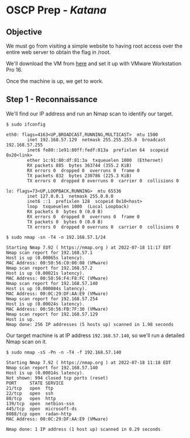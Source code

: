 # OSCP Prep - *Katana*

## Objective

We must go from visiting a simple website to having root access over the entire web server to obtain the flag in /root.

We'll download the VM from [here](https://www.vulnhub.com/entry/katana-1,482/) and set it up with VMware Workstation Pro 16.

Once the machine is up, we get to work.

## Step 1 - Reconnaissance

We'll find our IP address and run an Nmap scan to identify our target.

```
$ sudo ifconfig

eth0: flags=4163<UP,BROADCAST,RUNNING,MULTICAST>  mtu 1500
        inet 192.168.57.129  netmask 255.255.255.0  broadcast 192.168.57.255
        inet6 fe80::1e91:80ff:fedf:813a  prefixlen 64  scopeid 0x20<link>
        ether 1c:91:80:df:81:3a  txqueuelen 1000  (Ethernet)
        RX packets 885  bytes 363744 (355.2 KiB)
        RX errors 0  dropped 0  overruns 0  frame 0
        TX packets 832  bytes 230786 (225.3 KiB)
        TX errors 0  dropped 0 overruns 0  carrier 0  collisions 0

lo: flags=73<UP,LOOPBACK,RUNNING>  mtu 65536
        inet 127.0.0.1  netmask 255.0.0.0
        inet6 ::1  prefixlen 128  scopeid 0x10<host>
        loop  txqueuelen 1000  (Local Loopback)
        RX packets 0  bytes 0 (0.0 B)
        RX errors 0  dropped 0  overruns 0  frame 0
        TX packets 0  bytes 0 (0.0 B)
        TX errors 0  dropped 0 overruns 0  carrier 0  collisions 0
```
```
$ sudo nmap -sn -T4 -n 192.168.57.1/24

Starting Nmap 7.92 ( https://nmap.org ) at 2022-07-18 11:17 EDT
Nmap scan report for 192.168.57.1
Host is up (0.00065s latency).
MAC Address: 00:50:56:C0:00:08 (VMware)
Nmap scan report for 192.168.57.2
Host is up (0.00021s latency).
MAC Address: 00:50:56:F4:F8:FC (VMware)
Nmap scan report for 192.168.57.140
Host is up (0.000084s latency).
MAC Address: 00:0C:29:DF:AA:E9 (VMware)
Nmap scan report for 192.168.57.254
Host is up (0.00024s latency).
MAC Address: 00:50:56:FB:7F:30 (VMware)
Nmap scan report for 192.168.57.129
Host is up.
Nmap done: 256 IP addresses (5 hosts up) scanned in 1.98 seconds
```

Our target machine is at IP address ```192.168.57.140```, so we'll run a detailed Nmap scan on it.

```
$ sudo nmap -sS -Pn -n -T4 -f 192.168.57.140

Starting Nmap 7.92 ( https://nmap.org ) at 2022-07-18 11:18 EDT
Nmap scan report for 192.168.57.140
Host is up (0.00014s latency).
Not shown: 994 closed tcp ports (reset)
PORT     STATE SERVICE
21/tcp   open  ftp
22/tcp   open  ssh
80/tcp   open  http
139/tcp  open  netbios-ssn
445/tcp  open  microsoft-ds
8088/tcp open  radan-http
MAC Address: 00:0C:29:DF:AA:E9 (VMware)

Nmap done: 1 IP address (1 host up) scanned in 0.29 seconds
```
